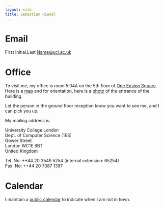```yaml
---
layout: site
title: Sebastian Riedel
---
```


Email
=======
First Initial.Last Name@ucl.ac.uk

Office
=======
To visit me, my office is room 5.04A on the 5th floor of [One Euston Square](http://oneustonsq.com/). Here is a [map](http://goo.gl/maps/JgIEK)
and for orientation, here is a [photo](http://images.officespacelondon.com/scaled_photos/photo-14667-14.jpg) of the entrance of the building.

Let the person in the ground floor reception know you want to see me, and I can pick you up.

My mailing address is:

University College London <br/>
Dept. of Computer Science (1ES) <br/>
Gower Street <br/>
London WC1E 6BT <br/>
United Kingdom <br/>

Tel. No: ++44 20 3549 5254 (internal extension: 65254) <br>
Fax. No: ++44 20 7387 1397  

Calendar
========

I maintain a [public calendar](https://www.google.com/calendar/embed?src=73nhsfs6pauc4gvaas9an85apo%40group.calendar.google.com&ctz=Europe/London) to indicate when I am not in town.   
  
